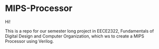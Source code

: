 # MIPS-Processor

Hi!

This is a repo for our semester long project in EECE2322, Fundamentals of Digital Design and Computer Organization, which ws to create a MIPS Processor using Verilog. 
